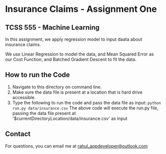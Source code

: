 # Insurance Claims - Assignment One  
## TCSS 555 - Machine Learning

In this assignment,  we apply regression model to input daata about insurance claims. 

We use Linear Regression to model the data, and Mean Squared Error as our Cost Function, and Batched Gradient Descent to fit the data.

## How to run the Code

1. Navigate to this directory on command line.
2. Make sure the data file is present at a location that is hard drive accessible.
3. Type the following to run the code and pass the data file as input:
    `python run.py data/insurance.csv`
The above code will execute the run.py file, passing the data file present at '$currentDirectoryLocation/data/insurance.csv' as input

## Contact

For questions, you can email me at rahul_appdeveloper@outlook.com